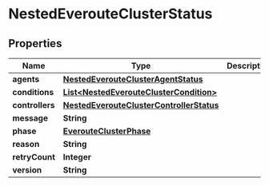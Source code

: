 

# NestedEverouteClusterStatus


## Properties

Name | Type | Description | Notes
------------ | ------------- | ------------- | -------------
**agents** | [**NestedEverouteClusterAgentStatus**](NestedEverouteClusterAgentStatus.md) |  |  [optional]
**conditions** | [**List&lt;NestedEverouteClusterCondition&gt;**](NestedEverouteClusterCondition.md) |  |  [optional]
**controllers** | [**NestedEverouteClusterControllerStatus**](NestedEverouteClusterControllerStatus.md) |  |  [optional]
**message** | **String** |  | 
**phase** | [**EverouteClusterPhase**](EverouteClusterPhase.md) |  |  [optional]
**reason** | **String** |  | 
**retryCount** | **Integer** |  | 
**version** | **String** |  | 



